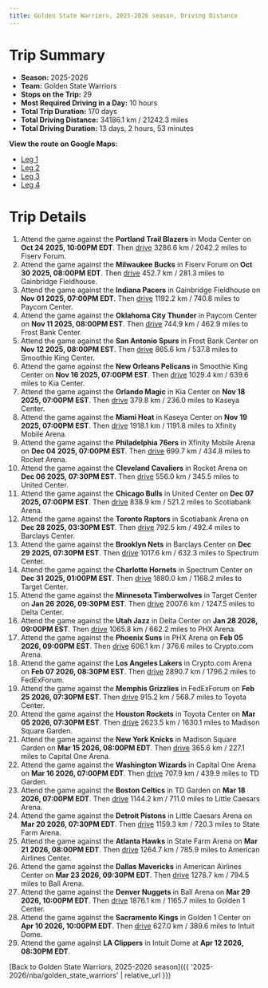 ```yaml
---
title: Golden State Warriors, 2025-2026 season, Driving Distance
---
```


# Trip Summary
- **Season:** 2025-2026
- **Team:** Golden State Warriors
- **Stops on the Trip:** 29
- **Most Required Driving in a Day:** 10 hours
- **Total Trip Duration:** 170 days
- **Total Driving Distance:** 34186.1 km / 21242.3 miles
- **Total Driving Duration:** 13 days, 2 hours, 53 minutes

**View the route on Google Maps:**
- [Leg 1](https://www.google.com/maps/dir/Moda+Center+Portland+OR/Fiserv+Forum+Milwaukee+WI/Gainbridge+Fieldhouse+Indianapolis+IN/Paycom+Center+Oklahoma+City+OK/Frost+Bank+Center+San+Antonio+TX/Smoothie+King+Center+New+Orleans+LA/Kia+Center+Orlando+FL/Kaseya+Center+Miami+FL/Xfinity+Mobile+Arena+Philadelphia+PA/Rocket+Arena+Cleveland+OH)
- [Leg 2](https://www.google.com/maps/dir/Rocket+Arena+Cleveland+OH/United+Center+Chicago+IL/Scotiabank+Arena+Toronto+ON/Barclays+Center+Brooklyn+NY/Spectrum+Center+Charlotte+NC/Target+Center+Minneapolis+MN/Delta+Center+Salt+Lake+City+UT/PHX+Arena+Phoenix+AZ/Crypto.com+Arena+Los+Angeles+CA/FedExForum+Memphis+TN)
- [Leg 3](https://www.google.com/maps/dir/FedExForum+Memphis+TN/Toyota+Center+Houston+TX/Madison+Square+Garden+New+York+NY/Capital+One+Arena+Washington+DC/TD+Garden+Boston+MA/Little+Caesars+Arena+Detroit+MI/State+Farm+Arena+Atlanta+GA/American+Airlines+Center+Dallas+TX/Ball+Arena+Denver+CO/Golden+1+Center+Sacramento+CA)
- [Leg 4](https://www.google.com/maps/dir/Golden+1+Center+Sacramento+CA/Intuit+Dome+Inglewood+CA)

# Trip Details
1. Attend the game against the **Portland Trail Blazers** in Moda Center on **Oct 24 2025, 10:00PM EDT**. Then [drive](https://www.google.com/maps/dir/Moda+Center+Portland+OR/Fiserv+Forum+Milwaukee+WI) 3286.6 km / 2042.2 miles to Fiserv Forum.
2. Attend the game against the **Milwaukee Bucks** in Fiserv Forum on **Oct 30 2025, 08:00PM EDT**. Then [drive](https://www.google.com/maps/dir/Fiserv+Forum+Milwaukee+WI/Gainbridge+Fieldhouse+Indianapolis+IN) 452.7 km / 281.3 miles to Gainbridge Fieldhouse.
3. Attend the game against the **Indiana Pacers** in Gainbridge Fieldhouse on **Nov 01 2025, 07:00PM EDT**. Then [drive](https://www.google.com/maps/dir/Gainbridge+Fieldhouse+Indianapolis+IN/Paycom+Center+Oklahoma+City+OK) 1192.2 km / 740.8 miles to Paycom Center.
4. Attend the game against the **Oklahoma City Thunder** in Paycom Center on **Nov 11 2025, 08:00PM EST**. Then [drive](https://www.google.com/maps/dir/Paycom+Center+Oklahoma+City+OK/Frost+Bank+Center+San+Antonio+TX) 744.9 km / 462.9 miles to Frost Bank Center.
5. Attend the game against the **San Antonio Spurs** in Frost Bank Center on **Nov 12 2025, 08:00PM EST**. Then [drive](https://www.google.com/maps/dir/Frost+Bank+Center+San+Antonio+TX/Smoothie+King+Center+New+Orleans+LA) 865.6 km / 537.8 miles to Smoothie King Center.
6. Attend the game against the **New Orleans Pelicans** in Smoothie King Center on **Nov 16 2025, 07:00PM EST**. Then [drive](https://www.google.com/maps/dir/Smoothie+King+Center+New+Orleans+LA/Kia+Center+Orlando+FL) 1029.4 km / 639.6 miles to Kia Center.
7. Attend the game against the **Orlando Magic** in Kia Center on **Nov 18 2025, 07:00PM EST**. Then [drive](https://www.google.com/maps/dir/Kia+Center+Orlando+FL/Kaseya+Center+Miami+FL) 379.8 km / 236.0 miles to Kaseya Center.
8. Attend the game against the **Miami Heat** in Kaseya Center on **Nov 19 2025, 07:00PM EST**. Then [drive](https://www.google.com/maps/dir/Kaseya+Center+Miami+FL/Xfinity+Mobile+Arena+Philadelphia+PA) 1918.1 km / 1191.8 miles to Xfinity Mobile Arena.
9. Attend the game against the **Philadelphia 76ers** in Xfinity Mobile Arena on **Dec 04 2025, 07:00PM EST**. Then [drive](https://www.google.com/maps/dir/Xfinity+Mobile+Arena+Philadelphia+PA/Rocket+Arena+Cleveland+OH) 699.7 km / 434.8 miles to Rocket Arena.
10. Attend the game against the **Cleveland Cavaliers** in Rocket Arena on **Dec 06 2025, 07:30PM EST**. Then [drive](https://www.google.com/maps/dir/Rocket+Arena+Cleveland+OH/United+Center+Chicago+IL) 556.0 km / 345.5 miles to United Center.
11. Attend the game against the **Chicago Bulls** in United Center on **Dec 07 2025, 07:00PM EST**. Then [drive](https://www.google.com/maps/dir/United+Center+Chicago+IL/Scotiabank+Arena+Toronto+ON) 838.9 km / 521.2 miles to Scotiabank Arena.
12. Attend the game against the **Toronto Raptors** in Scotiabank Arena on **Dec 28 2025, 03:30PM EST**. Then [drive](https://www.google.com/maps/dir/Scotiabank+Arena+Toronto+ON/Barclays+Center+Brooklyn+NY) 792.5 km / 492.4 miles to Barclays Center.
13. Attend the game against the **Brooklyn Nets** in Barclays Center on **Dec 29 2025, 07:30PM EST**. Then [drive](https://www.google.com/maps/dir/Barclays+Center+Brooklyn+NY/Spectrum+Center+Charlotte+NC) 1017.6 km / 632.3 miles to Spectrum Center.
14. Attend the game against the **Charlotte Hornets** in Spectrum Center on **Dec 31 2025, 01:00PM EST**. Then [drive](https://www.google.com/maps/dir/Spectrum+Center+Charlotte+NC/Target+Center+Minneapolis+MN) 1880.0 km / 1168.2 miles to Target Center.
15. Attend the game against the **Minnesota Timberwolves** in Target Center on **Jan 26 2026, 09:30PM EST**. Then [drive](https://www.google.com/maps/dir/Target+Center+Minneapolis+MN/Delta+Center+Salt+Lake+City+UT) 2007.6 km / 1247.5 miles to Delta Center.
16. Attend the game against the **Utah Jazz** in Delta Center on **Jan 28 2026, 09:00PM EST**. Then [drive](https://www.google.com/maps/dir/Delta+Center+Salt+Lake+City+UT/PHX+Arena+Phoenix+AZ) 1065.8 km / 662.2 miles to PHX Arena.
17. Attend the game against the **Phoenix Suns** in PHX Arena on **Feb 05 2026, 09:00PM EST**. Then [drive](https://www.google.com/maps/dir/PHX+Arena+Phoenix+AZ/Crypto.com+Arena+Los+Angeles+CA) 606.1 km / 376.6 miles to Crypto.com Arena.
18. Attend the game against the **Los Angeles Lakers** in Crypto.com Arena on **Feb 07 2026, 08:30PM EST**. Then [drive](https://www.google.com/maps/dir/Crypto.com+Arena+Los+Angeles+CA/FedExForum+Memphis+TN) 2890.7 km / 1796.2 miles to FedExForum.
19. Attend the game against the **Memphis Grizzlies** in FedExForum on **Feb 25 2026, 07:30PM EST**. Then [drive](https://www.google.com/maps/dir/FedExForum+Memphis+TN/Toyota+Center+Houston+TX) 915.2 km / 568.7 miles to Toyota Center.
20. Attend the game against the **Houston Rockets** in Toyota Center on **Mar 05 2026, 07:30PM EST**. Then [drive](https://www.google.com/maps/dir/Toyota+Center+Houston+TX/Madison+Square+Garden+New+York+NY) 2623.5 km / 1630.1 miles to Madison Square Garden.
21. Attend the game against the **New York Knicks** in Madison Square Garden on **Mar 15 2026, 08:00PM EDT**. Then [drive](https://www.google.com/maps/dir/Madison+Square+Garden+New+York+NY/Capital+One+Arena+Washington+DC) 365.6 km / 227.1 miles to Capital One Arena.
22. Attend the game against the **Washington Wizards** in Capital One Arena on **Mar 16 2026, 07:00PM EDT**. Then [drive](https://www.google.com/maps/dir/Capital+One+Arena+Washington+DC/TD+Garden+Boston+MA) 707.9 km / 439.9 miles to TD Garden.
23. Attend the game against the **Boston Celtics** in TD Garden on **Mar 18 2026, 07:00PM EDT**. Then [drive](https://www.google.com/maps/dir/TD+Garden+Boston+MA/Little+Caesars+Arena+Detroit+MI) 1144.2 km / 711.0 miles to Little Caesars Arena.
24. Attend the game against the **Detroit Pistons** in Little Caesars Arena on **Mar 20 2026, 07:30PM EDT**. Then [drive](https://www.google.com/maps/dir/Little+Caesars+Arena+Detroit+MI/State+Farm+Arena+Atlanta+GA) 1159.3 km / 720.3 miles to State Farm Arena.
25. Attend the game against the **Atlanta Hawks** in State Farm Arena on **Mar 21 2026, 08:00PM EDT**. Then [drive](https://www.google.com/maps/dir/State+Farm+Arena+Atlanta+GA/American+Airlines+Center+Dallas+TX) 1264.7 km / 785.9 miles to American Airlines Center.
26. Attend the game against the **Dallas Mavericks** in American Airlines Center on **Mar 23 2026, 09:30PM EDT**. Then [drive](https://www.google.com/maps/dir/American+Airlines+Center+Dallas+TX/Ball+Arena+Denver+CO) 1278.7 km / 794.5 miles to Ball Arena.
27. Attend the game against the **Denver Nuggets** in Ball Arena on **Mar 29 2026, 10:00PM EDT**. Then [drive](https://www.google.com/maps/dir/Ball+Arena+Denver+CO/Golden+1+Center+Sacramento+CA) 1876.1 km / 1165.7 miles to Golden 1 Center.
28. Attend the game against the **Sacramento Kings** in Golden 1 Center on **Apr 10 2026, 10:00PM EDT**. Then [drive](https://www.google.com/maps/dir/Golden+1+Center+Sacramento+CA/Intuit+Dome+Inglewood+CA) 627.0 km / 389.6 miles to Intuit Dome.
29. Attend the game against **LA Clippers** in Intuit Dome at **Apr 12 2026, 08:30PM EDT**.

[Back to Golden State Warriors, 2025-2026 season]({{ '2025-2026/nba/golden_state_warriors' | relative_url }})

